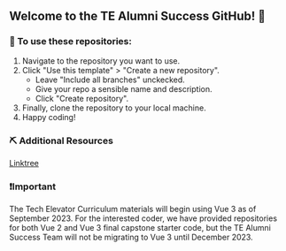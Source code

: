 ## Welcome to the TE Alumni Success GitHub! 👋

### 🫡 To use these repositories:
1. Navigate to the repository you want to use.
2. Click "Use this template" > "Create a new repository".
   - Leave "Include all branches" unckecked.
   - Give your repo a sensible name and description.
   - Click "Create repository".
4. Finally, clone the repository to your local machine.
5. Happy coding!

### ⛏️ Additional Resources
[Linktree](https://linktr.ee/te_langley)

### ❗Important
The Tech Elevator Curriculum materials will begin using Vue 3 as of September 2023.  For the interested coder, we have provided repositories for both Vue 2 and Vue 3 final capstone starter code, but the TE Alumni Success Team will not be migrating to Vue 3 until December 2023.

<!--

**Here are some ideas to get you started:**

🙋‍♀️ A short introduction - what is your organization all about?
🌈 Contribution guidelines - how can the community get involved?
👩‍💻 Useful resources - where can the community find your docs? Is there anything else the community should know?
🍿 Fun facts - what does your team eat for breakfast?
🧙 Remember, you can do mighty things with the power of [Markdown](https://docs.github.com/github/writing-on-github/getting-started-with-writing-and-formatting-on-github/basic-writing-and-formatting-syntax)
-->
